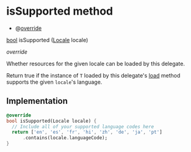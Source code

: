 


# isSupported method







- @[override](https://api.flutter.dev/flutter/dart-core/override-constant.html)

[bool](https://api.flutter.dev/flutter/dart-core/bool-class.html) isSupported
([Locale](https://api.flutter.dev/flutter/dart-ui/Locale-class.html) locale)

_<span class="feature">override</span>_



<p>Whether resources for the given locale can be loaded by this delegate.</p>
<p>Return true if the instance of <code>T</code> loaded by this delegate's <a href="../../utils_app_localization/AppLocalizationsDelegate/load.md">load</a>
method supports the given <code>locale</code>'s language.</p>



## Implementation

```dart
@override
bool isSupported(Locale locale) {
  // Include all of your supported language codes here
  return ['en', 'es', 'fr', 'hi', 'zh', 'de', 'ja', 'pt']
      .contains(locale.languageCode);
}
```







